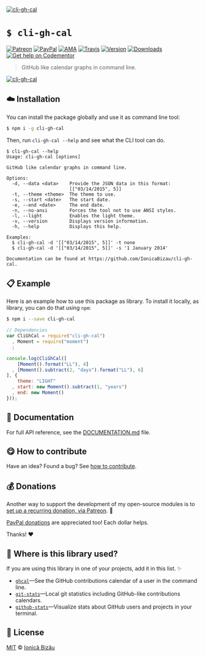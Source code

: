 
[![cli-gh-cal](http://i.imgur.com/pw82kYP.png)](#)

# `$ cli-gh-cal`

 [![Patreon](https://img.shields.io/badge/Support%20me%20on-Patreon-%23e6461a.svg)][patreon] [![PayPal](https://img.shields.io/badge/%24-paypal-f39c12.svg)][paypal-donations] [![AMA](https://img.shields.io/badge/ask%20me-anything-1abc9c.svg)](https://github.com/IonicaBizau/ama) [![Travis](https://img.shields.io/travis/IonicaBizau/cli-gh-cal.svg)](https://travis-ci.org/IonicaBizau/cli-gh-cal/) [![Version](https://img.shields.io/npm/v/cli-gh-cal.svg)](https://www.npmjs.com/package/cli-gh-cal) [![Downloads](https://img.shields.io/npm/dt/cli-gh-cal.svg)](https://www.npmjs.com/package/cli-gh-cal) [![Get help on Codementor](https://cdn.codementor.io/badges/get_help_github.svg)](https://www.codementor.io/johnnyb?utm_source=github&utm_medium=button&utm_term=johnnyb&utm_campaign=github)

> GitHub like calendar graphs in command line.

[![cli-gh-cal](http://i.imgur.com/M5WIEsM.png)](#)

## :cloud: Installation

You can install the package globally and use it as command line tool:


```sh
$ npm i -g cli-gh-cal
```


Then, run `cli-gh-cal --help` and see what the CLI tool can do.


```
$ cli-gh-cal --help
Usage: cli-gh-cal [options]

GitHub like calendar graphs in command line.

Options:
  -d, --data <data>    Provide the JSON data in this format:
                       [["03/14/2015", 5]]
  -t, --theme <theme>  The theme to use.
  -s, --start <date>   The start date.
  -e, --end <date>     The end date.
  -n, --no-ansi        Forces the tool not to use ANSI styles.
  -l, --light          Enables the light theme.
  -v, --version        Displays version information.
  -h, --help           Displays this help.

Examples:
  $ cli-gh-cal -d '[["03/14/2015", 5]]' -t none
  $ cli-gh-cal -d '[["03/14/2015", 5]]' -s '1 January 2014'

Documentation can be found at https://github.com/IonicaBizau/cli-gh-cal.
```

## :clipboard: Example


Here is an example how to use this package as library. To install it locally, as library, you can do that using `npm`:

```sh
$ npm i --save cli-gh-cal
```



```js
// Dependencies
var CliGhCal = require("cli-gh-cal")
  , Moment = require("moment")
  ;

console.log(CliGhCal([
    [Moment().format("LL"), 4]
  , [Moment().subtract(2, "days").format("LL"), 6]
], {
    theme: "LIGHT"
  , start: new Moment().subtract(1, "years")
  , end: new Moment()
}));
```

## :memo: Documentation

For full API reference, see the [DOCUMENTATION.md][docs] file.

## :yum: How to contribute
Have an idea? Found a bug? See [how to contribute][contributing].


## :moneybag: Donations

Another way to support the development of my open-source modules is
to [set up a recurring donation, via Patreon][patreon]. :rocket:

[PayPal donations][paypal-donations] are appreciated too! Each dollar helps.

Thanks! :heart:

## :dizzy: Where is this library used?
If you are using this library in one of your projects, add it in this list. :sparkles:


 - [`ghcal`](https://github.com/IonicaBizau/ghcal)—See the GitHub contributions calendar of a user in the command line.
 - [`git-stats`](https://github.com/IonicaBizau/git-stats)—Local git statistics including GitHub-like contributions calendars.
 - [`github-stats`](https://github.com/IonicaBizau/github-stats)—Visualize stats about GitHub users and projects in your terminal.

## :scroll: License

[MIT][license] © [Ionică Bizău][website]

[patreon]: https://www.patreon.com/ionicabizau
[paypal-donations]: https://www.paypal.com/cgi-bin/webscr?cmd=_s-xclick&hosted_button_id=RVXDDLKKLQRJW
[donate-now]: http://i.imgur.com/6cMbHOC.png

[license]: http://showalicense.com/?fullname=Ionic%C4%83%20Biz%C4%83u%20%3Cbizauionica%40gmail.com%3E%20(http%3A%2F%2Fionicabizau.net)&year=2015#license-mit
[website]: http://ionicabizau.net
[contributing]: /CONTRIBUTING.md
[docs]: /DOCUMENTATION.md
